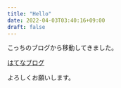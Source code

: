 ```yaml
---
title: "Hello"
date: 2022-04-03T03:40:16+09:00
draft: false
---
```


こっちのブログから移動してきました。

[はてなブログ](https://mattari-matayu.hatenablog.com/)

よろしくお願いします。